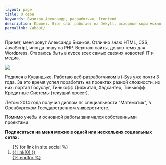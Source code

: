 ```yaml
---
layout: page
title: О себе
keywords: Бизиков Александр, разработчик, frontend
description: Привет. Этот сайт работает на Jekyll, исходные коды можно посмотреть на GitHub.
permalink: /about/
---
```


Привет, меня зовут Александр Бизиков. Отлично знаю HTML, CSS, JavaScript, иногда пишу на PHP. Верстаю сайты, делаю темы для Wordpress. Стараюсь быть в курсе всех самых свежих новостей IT и медиа.

<img src="http://bizikov.ru/upload/page/about/me.jpg" />

Родился в Кувандыке. Работаю веб-разработчиком в [i-Sys](http://i-sys.ru) уже почти 3 года. За это время успел поработать на проектах разной сложности, из них: портал Госуслуг, Тинькофф Диджитал, Хэдхантер, Тинькофф Кредитные Системы (текущий проект).

Летом 2014 года получил диплом по специальности "Математик", в Оренбургском Государственном универститете.

Помимо учебы и основной работы занимался собственными проектами.

**Подписаться на меня можно в одной или нескольких социальных сетях:**

<ol class="list">
{% for link in site.social %}
<li><a title="{{ link[0]}}" href="{{ link[1] }}" target="_blank">{{ link[0] }}</li>
{% endfor %}
</ol>
